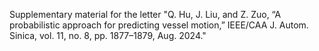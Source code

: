 Supplementary material for the letter "Q. Hu, J. Liu, and Z. Zuo, “A probabilistic approach for predicting vessel motion,” IEEE/CAA J. Autom. Sinica, vol. 11, no. 8, pp. 1877–1879, Aug. 2024."
